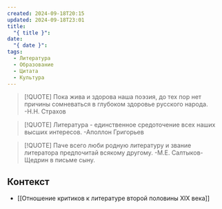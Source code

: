 ```yaml
---
created: 2024-09-18T20:15
updated: 2024-09-18T23:01
title:
  "{ title }": 
date:
  "{ date }": 
tags:
  - Литература
  - Образование
  - Цитата
  - Культура
---
```


> [!QUOTE]
> Пока жива и здорова наша поэзия, до тех пор нет причины сомневаться в глубоком здоровье русского народа. -Н.Н. Страхов

> [!QUOTE]
> Литература - единственное средоточение всех наших высших интересов. -Аполлон Григорьев

> [!QUOTE]
> Паче всего люби родную литературу и звание литератора предпочитай всякому другому. -М.Е. Салтыков-Щедрин в письме сыну.

## Контекст
- [[Отношение критиков к литературе второй половины XIX века]]